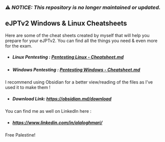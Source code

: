 ### ⚠️ *NOTICE: This repository is no longer maintained or updated.*

## eJPTv2 Windows & Linux Cheatsheets


 Here are some of the cheat sheets created by myself that will help you prepare for your eJPTv2.
 You can find all the things you need & even more for the exam.
 
- ##### Linux Pentesting :  [Pentesting Linux - Cheatsheet.md](https://github.com/LoghmariAla/eJPTv2/blob/f888e6602fceb6eed795b36dd69c9e1eb5cdd32f/Pentesting%20Linux%20-%20Cheatsheet.md)
- ##### Windows Pentesting : [Pentesting Windows - Cheatsheet.md](https://github.com/LoghmariAla/eJPTv2/blob/f888e6602fceb6eed795b36dd69c9e1eb5cdd32f/Pentesting%20Windows%20-%20Cheatsheet.md)

I recommend using Obsidian for a better view/reading of the files as I've used it to make them !
- ##### Download Link: https://obsidian.md/download

You can find me as well on LinkedIn here : 
- ##### https://www.linkedin.com/in/alaloghmari/

Free Palestine!
